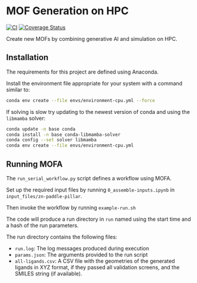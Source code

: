 # MOF Generation on HPC

[![CI](https://github.com/globus-labs/mof-generation-at-scale/actions/workflows/python-package-conda.yml/badge.svg?branch=main)](https://github.com/globus-labs/mof-generation-at-scale/actions/workflows/python-package-conda.yml)
[![Coverage Status](https://coveralls.io/repos/github/globus-labs/mof-generation-at-scale/badge.svg?branch=main)](https://coveralls.io/github/globus-labs/mof-generation-at-scale?branch=main)

Create new MOFs by combining generative AI and simulation on HPC.

## Installation

The requirements for this project are defined using Anaconda. 

Install the environment file appropriate for your system with a command similar to:

```bash
conda env create --file envs/environment-cpu.yml --force
```

If solving is slow try updating to the newest version of conda and using the `libmamba` solver:

```bash
conda update -n base conda
conda install -n base conda-libmamba-solver
conda config --set solver libmamba
conda env create --file envs/environment-cpu.yml
```

## Running MOFA

The `run_serial_workflow.py` script defines a workflow using MOFA. 

Set up the required input files by running `0_assemble-inputs.ipynb` in `input_files/zn-paddle-pillar`.

Then invoke the workflow by running `example-run.sh`

The code will produce a run directory in `run` named using the start time and a hash of the run parameters.

The run directory contains the following files:

- `run.log`: The log messages produced during execution
- `params.json`: The arguments provided to the run script
- `all-ligands.csv`: A CSV file with the geometries of the generated ligands in XYZ format, 
  if they passed all validation screens, and the SMILES string (if available).
 
